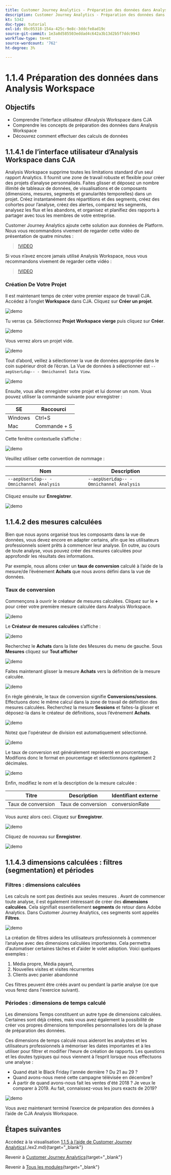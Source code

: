 ```yaml
---
title: Customer Journey Analytics - Préparation des données dans Analysis Workspace
description: Customer Journey Analytics - Préparation des données dans Analysis Workspace
kt: 5342
doc-type: tutorial
exl-id: 0bc05318-154a-425c-9e8c-3ddcfe8ad19c
source-git-commit: 1e3a8d585503eddad4c642a3b13d2b5f7ddc9943
workflow-type: tm+mt
source-wordcount: '762'
ht-degree: 3%

---
```


# 1.1.4 Préparation des données dans Analysis Workspace

## Objectifs

- Comprendre l’interface utilisateur d’Analysis Workspace dans CJA
- Comprendre les concepts de préparation des données dans Analysis Workspace
- Découvrez comment effectuer des calculs de données

## 1.1.4.1 de l’interface utilisateur d’Analysis Workspace dans CJA

Analysis Workspace supprime toutes les limitations standard d’un seul rapport Analytics. Il fournit une zone de travail robuste et flexible pour créer des projets d’analyse personnalisés. Faites glisser et déposez un nombre illimité de tableaux de données, de visualisations et de composants (dimensions, mesures, segments et granularités temporelles) dans un projet. Créez instantanément des répartitions et des segments, créez des cohortes pour l’analyse, créez des alertes, comparez les segments, analysez les flux et les abandons, et organisez et planifiez des rapports à partager avec tous les membres de votre entreprise.

Customer Journey Analytics ajoute cette solution aux données de Platform. Nous vous recommandons vivement de regarder cette vidéo de présentation de quatre minutes :

>[!VIDEO](https://video.tv.adobe.com/v/35109?quality=12&learn=on)

Si vous n’avez encore jamais utilisé Analysis Workspace, nous vous recommandons vivement de regarder cette vidéo :

>[!VIDEO](https://video.tv.adobe.com/v/26266?quality=12&learn=on)

### Création De Votre Projet

Il est maintenant temps de créer votre premier espace de travail CJA. Accédez à l’onglet **Workspace** dans CJA.
Cliquez sur **Créer un projet**.

![demo](./images/prmenu.png)

Tu verras ça. Sélectionnez **Projet Workspace vierge** puis cliquez sur **Créer**.

![demo](./images/prmenu1.png)

Vous verrez alors un projet vide.

![demo](./images/premptyprojects.png)

Tout d’abord, veillez à sélectionner la vue de données appropriée dans le coin supérieur droit de l’écran. La Vue de données à sélectionner est `--aepUserLdap-- - Omnichannel Data View`.

![demo](./images/prdv.png)

Ensuite, vous allez enregistrer votre projet et lui donner un nom. Vous pouvez utiliser la commande suivante pour enregistrer :

| SE | Raccourci |
| ----------------- |-------------| 
| Windows | Ctrl+S |
| Mac | Commande + S |

Cette fenêtre contextuelle s’affiche :

![demo](./images/prsave.png)

Veuillez utiliser cette convention de nommage :

| Nom | Description |
| ----------------- |-------------| 
| `--aepUserLdap-- - Omnichannel Analysis` | `--aepUserLdap-- - Omnichannel Analysis` |

Cliquez ensuite sur **Enregistrer**.

![demo](./images/prsave2.png)

## 1.1.4.2 des mesures calculées

Bien que nous ayons organisé tous les composants dans la vue de données, vous devez encore en adapter certains, afin que les utilisateurs professionnels soient prêts à commencer leur analyse. En outre, au cours de toute analyse, vous pouvez créer des mesures calculées pour approfondir les résultats des informations.

Par exemple, nous allons créer un **taux de conversion** calculé à l’aide de la mesure/de l’événement **Achats** que nous avons défini dans la vue de données.

### Taux de conversion

Commençons à ouvrir le créateur de mesures calculées. Cliquez sur le **+** pour créer votre première mesure calculée dans Analysis Workspace.

![demo](./images/pradd.png)

Le **Créateur de mesures calculées** s’affiche :

![demo](./images/prbuilder.png)

Recherchez le **Achats** dans la liste des Mesures du menu de gauche. Sous **Mesures** cliquez sur **Tout afficher**

![demo](./images/calcbuildercr1.png)

Faites maintenant glisser la mesure **Achats** vers la définition de la mesure calculée.

![demo](./images/calcbuildercr2.png)

En règle générale, le taux de conversion signifie **Conversions/sessions**. Effectuons donc le même calcul dans la zone de travail de définition des mesures calculées. Recherchez la mesure **Sessions** et faites-la glisser et déposez-la dans le créateur de définitions, sous l’événement **Achats**.

![demo](./images/calcbuildercr3.png)

Notez que l&#39;opérateur de division est automatiquement sélectionné.

![demo](./images/calcbuildercr4.png)

Le taux de conversion est généralement représenté en pourcentage. Modifions donc le format en pourcentage et sélectionnons également 2 décimales.

![demo](./images/calcbuildercr5.png)

Enfin, modifiez le nom et la description de la mesure calculée :

| Titre | Description | Identifiant externe |
| ----------------- |-------------| -------------| 
| Taux de conversion | Taux de conversion | conversionRate |

Vous aurez alors ceci. Cliquez sur **Enregistrer**.

![demo](./images/calcbuildercr6.png)

Cliquez de nouveau sur **Enregistrer**.

![demo](./images/calcbuildercr6a.png)

## 1.1.4.3 dimensions calculées : filtres (segmentation) et périodes

### Filtres : dimensions calculées

Les calculs ne sont pas destinés aux seules mesures . Avant de commencer toute analyse, il est également intéressant de créer des **dimensions calculées**. Cela signifiait essentiellement **segments** de retour dans Adobe Analytics. Dans Customer Journey Analytics, ces segments sont appelés **Filtres**.

![demo](./images/prfilters.png)

La création de filtres aidera les utilisateurs professionnels à commencer l’analyse avec des dimensions calculées importantes. Cela permettra d’automatiser certaines tâches et d’aider le volet adoption. Voici quelques exemples :

1. Média propre, Média payant,
2. Nouvelles visites et visites récurrentes
3. Clients avec panier abandonné

Ces filtres peuvent être créés avant ou pendant la partie analyse (ce que vous ferez dans l&#39;exercice suivant).

### Périodes : dimensions de temps calculé

Les dimensions Temps constituent un autre type de dimensions calculées. Certaines sont déjà créées, mais vous avez également la possibilité de créer vos propres dimensions temporelles personnalisées lors de la phase de préparation des données.

Ces dimensions de temps calculé nous aideront les analystes et les utilisateurs professionnels à mémoriser les dates importantes et à les utiliser pour filtrer et modifier l’heure de création de rapports. Les questions et les doutes typiques qui nous viennent à l’esprit lorsque nous effectuons une analyse :

- Quand était le Black Friday l&#39;année dernière ? Du 21 au 29 ?
- Quand avons-nous mené cette campagne télévisée en décembre?
- À partir de quand avons-nous fait les ventes d&#39;été 2018 ? Je veux le comparer à 2019. Au fait, connaissez-vous les jours exacts de 2019?

![demo](./images/timedimensions.png)

Vous avez maintenant terminé l’exercice de préparation des données à l’aide de CJA Analysis Workspace.

## Étapes suivantes

Accédez à la visualisation [1.1.5 à l’aide de Customer Journey Analytics](./ex5.md)(./ex2.md){target="_blank"}

Revenir à [Customer Journey Analytics](./customer-journey-analytics-build-a-dashboard.md){target="_blank"}

Revenir à [Tous les modules](./../../../../overview.md){target="_blank"}

